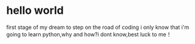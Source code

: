 # hello world
first stage of my dream to step on the road of coding
i only know that i'm going to learn python,why and how?i dont know,best luck to me！
